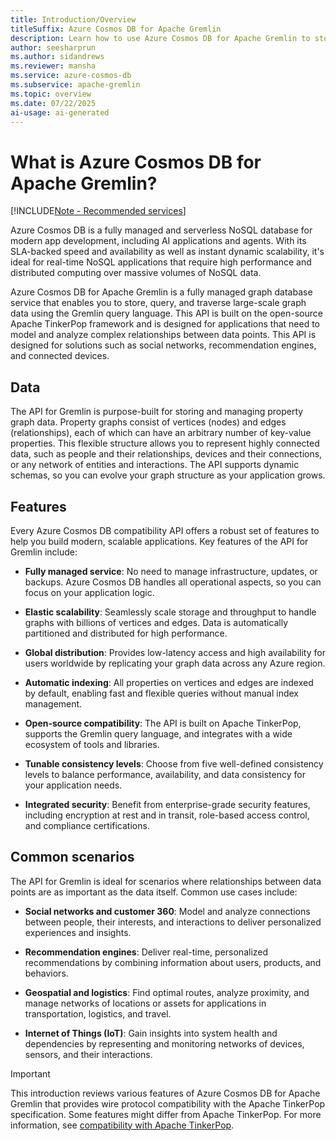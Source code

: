 ```yaml
---
title: Introduction/Overview
titleSuffix: Azure Cosmos DB for Apache Gremlin
description: Learn how to use Azure Cosmos DB for Apache Gremlin to store, query, and traverse massive graphs with the Gremlin graph query language of Apache TinkerPop.
author: seesharprun
ms.author: sidandrews
ms.reviewer: mansha
ms.service: azure-cosmos-db
ms.subservice: apache-gremlin
ms.topic: overview
ms.date: 07/22/2025
ai-usage: ai-generated
---
```


# What is Azure Cosmos DB for Apache Gremlin?

[!INCLUDE[Note - Recommended services](includes/note-recommended-services.md)]

Azure Cosmos DB is a fully managed and serverless NoSQL database for modern app development, including AI applications and agents. With its SLA-backed speed and availability as well as instant dynamic scalability, it's ideal for real-time NoSQL applications that require high performance and distributed computing over massive volumes of NoSQL data.

Azure Cosmos DB for Apache Gremlin is a fully managed graph database service that enables you to store, query, and traverse large-scale graph data using the Gremlin query language. This API is built on the open-source Apache TinkerPop framework and is designed for applications that need to model and analyze complex relationships between data points. This API is designed for solutions such as social networks, recommendation engines, and connected devices.

## Data

The API for Gremlin is purpose-built for storing and managing property graph data. Property graphs consist of vertices (nodes) and edges (relationships), each of which can have an arbitrary number of key-value properties. This flexible structure allows you to represent highly connected data, such as people and their relationships, devices and their connections, or any network of entities and interactions. The API supports dynamic schemas, so you can evolve your graph structure as your application grows.

## Features

Every Azure Cosmos DB compatibility API offers a robust set of features to help you build modern, scalable applications. Key features of the API for Gremlin include:

- **Fully managed service**: No need to manage infrastructure, updates, or backups. Azure Cosmos DB handles all operational aspects, so you can focus on your application logic.

- **Elastic scalability**: Seamlessly scale storage and throughput to handle graphs with billions of vertices and edges. Data is automatically partitioned and distributed for high performance.

- **Global distribution**: Provides low-latency access and high availability for users worldwide by replicating your graph data across any Azure region.

- **Automatic indexing**: All properties on vertices and edges are indexed by default, enabling fast and flexible queries without manual index management.

- **Open-source compatibility**: The API is built on Apache TinkerPop, supports the Gremlin query language, and integrates with a wide ecosystem of tools and libraries.

- **Tunable consistency levels**: Choose from five well-defined consistency levels to balance performance, availability, and data consistency for your application needs.

- **Integrated security**: Benefit from enterprise-grade security features, including encryption at rest and in transit, role-based access control, and compliance certifications.

## Common scenarios

The API for Gremlin is ideal for scenarios where relationships between data points are as important as the data itself. Common use cases include:

- **Social networks and customer 360**: Model and analyze connections between people, their interests, and interactions to deliver personalized experiences and insights.

- **Recommendation engines**: Deliver real-time, personalized recommendations by combining information about users, products, and behaviors.

- **Geospatial and logistics**: Find optimal routes, analyze proximity, and manage networks of locations or assets for applications in transportation, logistics, and travel.

- **Internet of Things (IoT)**: Gain insights into system health and dependencies by representing and monitoring networks of devices, sensors, and their interactions.

> [!IMPORTANT]
> This introduction reviews various features of Azure Cosmos DB for Apache Gremlin that provides wire protocol compatibility with the Apache TinkerPop specification. Some features might differ from Apache TinkerPop. For more information, see [compatibility with Apache TinkerPop](support.md).
